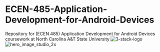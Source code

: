 # ECEN-485-Application-Development-for-Android-Devices
Repository for (ECEN 485) Application Development for Android Devices coursework at North Carolina A&amp;T State University
![3-stack-logo](https://user-images.githubusercontent.com/24701305/34909526-cf580b3e-f870-11e7-9fa7-654d554d37b7.png)
![hero_image_studio_2x](https://user-images.githubusercontent.com/24701305/34909516-b1e9436a-f870-11e7-9eb4-dbea576336fc.png)

